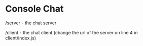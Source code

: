 # Console Chat

/server - the chat server

/client - the chat client (change the url of the server on line 4 in client/index.js)
